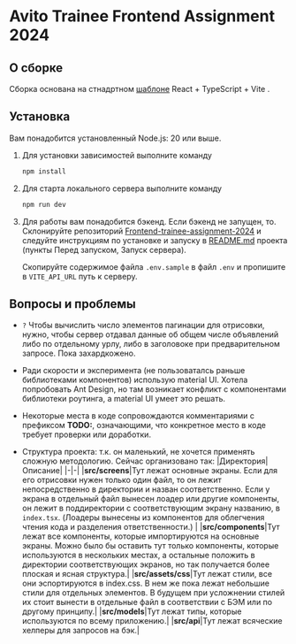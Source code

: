 # Avito Trainee Frontend Assignment 2024

## О сборке

Сборка основана на стнадртном [шаблоне](<https://github.com/vitejs/vite/tree/main/packages/create-vite/template-react-ts>) React + TypeScript + Vite .

## Установка

Вам понадобится установленный Node.js: 20 или выше.

1. Для установки зависимостей выполните команду

    ```bash
    npm install
    ```

2. Для старта локального сервера выполните команду

    ```bash
    npm run dev
    ```

3. Для работы вам понадобится бэкенд.
    Если бэкенд не запущен, то. Склонируйте репозиторий [Frontend-trainee-assignment-2024](https://gitverse.ru/avito.tech/tech-internship/content/main/Tech%20Internships%20/Frontend/Frontend-trainee-assignment-2024) и следуйте инструкциям по установке и запуску в [README.md](https://gitverse.ru/avito.tech/tech-internship/content/main/Tech%20Internships%20/Frontend/Frontend-trainee-assignment-2024/frontend-trainee-assignment-autumn-2024.md) проекта (пункты Перед запуском, Запуск сервера).

    Скопируйте содержимое файла `.env.sample` в файл `.env` и пропишите в `VITE_API_URL` путь к серверу.

## Вопросы и проблемы

* `?` Чтобы вычислить число элементов пагинации для отрисовки, нужно, чтобы сервер отдавал данные об общем числе объявлений либо по отдельному урлу, либо в заголовоке при предварительном запросе. Пока захардкожено.

* Ради скорости и эксперимента (не пользоваталсь раньше библиотеками компонентов) использую material UI. Хотела попробовать Ant Design, но там возникает конфликт с компонентами библиотеки роутинга, а material UI умеет это решать.
  
* Некоторые места в коде сопровождаются комментариями c префиксом **TODO:**, означающими, что конкретное место в коде требует проверки или доработки.

* Структура проекта: т.к. он маленький, не хочется применять сложную методологию. Сейчас организовано так:
    |Директория|Описание|
    |-|-|
    |**src/screens**|Тут лежат основные экраны. Если для его отрисовки нужен только один файл, то он лежит непосредственно в директории и назван соответственно. Если у экрана в отдельный файл вынесен лоадер или другие компоненты, он лежит в поддиректории с соответствующим экрану названию, в `index.tsx`. (Лоадеры вынесены из компонентов для облегчения чтения кода и разделения ответственности.) |
    |**src/components**|Тут лежат все компоненты, которые импортируются на основные экраны. Можно было бы оставить тут только компоненты, которые используются в нескольких местах, а остальные положить в директории соответствующих экранов, но так получается более плоская и ясная структура.|
    |**src/assets/css**|Тут лежат стили, все они эспортируются в index.css. В нем же пока лежат небольшие стили для отдельных элементов. В будущем при усложнении стилей их стоит вынести в отдельные файл в соответствии с БЭМ или по другому принципу.|
    |**src/models**|Тут лежат типы, которые используются по всему приложению.|
    |**src/api**|Тут лежат всяческие хелперы для запросов на бэк.|